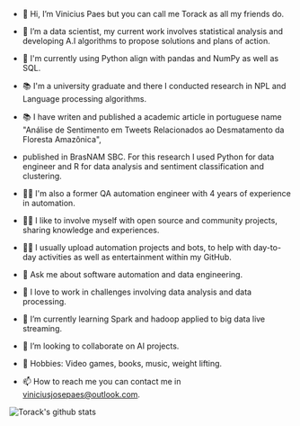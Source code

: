 - 👋 Hi, I’m Vinicius Paes but you can call me Torack as all my friends do. 
- 🔭 I’m a data scientist, my current work involves statistical analysis and developing A.I algorithms to propose solutions and plans of action. 
- 🐍 I'm currently using Python align with pandas and NumPy as well as SQL.  
 
- 📚 I'm a university graduate and there I conducted research in NPL and Language processing algorithms. 
- 📚 I have writen and published a academic article in portuguese name "Análise de Sentimento em Tweets Relacionados ao Desmatamento da Floresta Amazônica",
-  published in BrasNAM SBC. For this research I used Python for data engineer and R for data analysis and sentiment classification and clustering. 
 
- 👨‍💻 I'm also a former QA automation engineer with 4 years of experience in automation. 
 
- 👨‍💻 I like to involve myself with open source and community projects, sharing knowledge and experiences.
- 👨‍💻 I usually upload automation projects and bots, to help with day-to-day activities as well as entertainment within my GitHub. 

- 💬 Ask me about software automation and data engineering. 
- 💞️ I love to work in challenges involving data analysis and data processing.

- 🌱 I’m currently learning Spark and hadoop applied to big data live streaming.
- 💞️ I’m looking to collaborate on AI projects.

- 💞️ Hobbies: Video games, books, music, weight lifting.

- 📫 How to reach me you can contact me in viniciusjosepaes@outlook.com.

![Torack's github stats](https://github-readme-stats.vercel.app/api?username=viiniciuspaes&show_icons=true&theme=radical)


<!---
viiniciuspaes/viiniciuspaes is a ✨ special ✨ repository because its `README.md` (this file) appears on your GitHub profile.
You can click the Preview link to take a look at your changes.
--->
